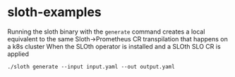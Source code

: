 # sloth-examples

Running the sloth binary with the `generate` command creates a local equivalent
to the same Sloth->Prometheus CR transpilation that happens on a k8s cluster
When the SLOth operator is installed and a SLOth SLO CR is applied

`./sloth generate --input input.yaml --out output.yaml`